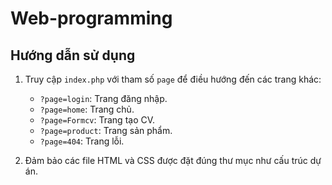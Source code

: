# Web-programming

## Hướng dẫn sử dụng

1. Truy cập `index.php` với tham số `page` để điều hướng đến các trang khác:
   - `?page=login`: Trang đăng nhập.
   - `?page=home`: Trang chủ.
   - `?page=Formcv`: Trang tạo CV.
   - `?page=product`: Trang sản phẩm.
   - `?page=404`: Trang lỗi.

2. Đảm bảo các file HTML và CSS được đặt đúng thư mục như cấu trúc dự án.